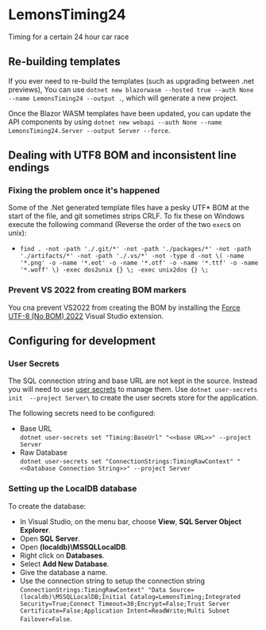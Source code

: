 # LemonsTiming24

Timing for a certain 24 hour car race

## Re-building templates

If you ever need to re-build the templates (such as upgrading between .net
previews), You can use `dotnet new blazorwasm --hosted true --auth None --name LemonsTiming24 --output .`, which will generate a new project.

Once the Blazor WASM templates have been updated, you can update the API components by using `dotnet new webapi --auth None --name LemonsTiming24.Server --output Server --force`.

## Dealing with UTF8 BOM and inconsistent line endings

### Fixing the problem once it's happened

Some of the .Net generated template files have a pesky UTF* BOM at the start of the file, and git sometimes strips CRLF. To fix these on Windows execute the following command (Reverse the order of the two `exec`s on unix):

*  ``find . -not -path './.git/*' -not -path './packages/*' -not -path './artifacts/*' -not -path './.vs/*' -not -type d -not \( -name '*.png' -o -name '*.eot' -o -name '*.otf' -o -name '*.ttf' -o -name '*.woff' \) -exec dos2unix {} \; -exec unix2dos {} \;``

### Prevent VS 2022 from creating BOM markers

You cna prevent VS2022 from creating the BOM by installing the [Force UTF-8 (No BOM) 2022](https://marketplace.visualstudio.com/items?itemName=qazwsxlty.forceutf8nobom2022) Visual Studio extension.


## Configuring for development

### User Secrets

The SQL connection string and base URL are not kept in the source. Instead you will need to use [user secrets](https://docs.microsoft.com/aspnet/core/security/app-secrets?view=aspnetcore-6.0&tabs=windows) to manage them. Use ``dotnet user-secrets init  --project Server\`` to create the user secrets store for the application.

The following secrets need to be configured:
* Base URL  
    ``dotnet user-secrets set "Timing:BaseUrl" "<<base URL>>" --project Server``
* Raw Database  
 ``dotnet user-secrets set "ConnectionStrings:TimingRawContext" "<<Database Connection String>>" --project Server``  

### Setting up the LocalDB database

To create the database:
* In Visual Studio, on the menu bar, choose **View**, **SQL Server Object Explorer**.
* Open **SQL Server**.
* Open **(localdb)\MSSQLLocalDB**.
* Right click on **Databases**.
* Select **Add New Database**.
* Give the database a name.
* Use the connection string to setup the connection string ``ConnectionStrings:TimingRawContext" "Data Source=(localdb)\MSSQLLocalDB;Initial Catalog=LemonsTiming;Integrated Security=True;Connect Timeout=30;Encrypt=False;Trust Server Certificate=False;Application Intent=ReadWrite;Multi Subnet Failover=False``.
